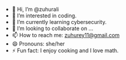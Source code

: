 - 👋 Hi, I’m @zuhurali
- 👀 I’m interested in coding.
- 🌱 I’m currently learning cybersecurity.
- 💞️ I’m looking to collaborate on ...
- 📫 How to reach me: zuhurey11@gmail.com
- 😄 Pronouns: she/her
- ⚡ Fun fact: I enjoy cooking and I love math.

<!---
zuhurali/zuhurali is a ✨ special ✨ repository because its `README.md` (this file) appears on your GitHub profile.
You can click the Preview link to take a look at your changes.
--->
